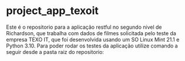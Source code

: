 # project_app_texoit
Este é o repositorio para a aplicação restful no segundo nivel de Richardson, que trabalha com dados de filmes solicitada pelo teste da empresa TEXO IT, que foi desenvolvida usando um SO Linux Mint 21.1 e Python 3.10. Para poder rodar os testes da aplicação utilize comando a seguir desde a pasta raiz do repositorio: 
